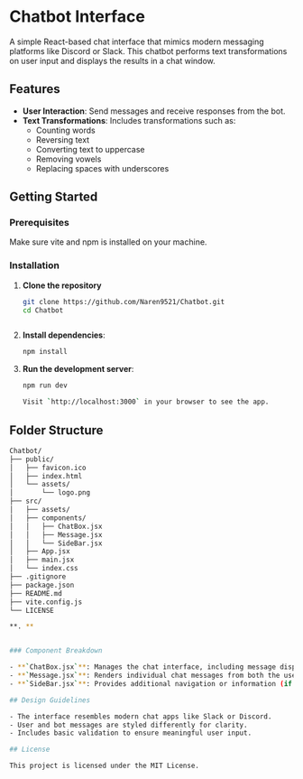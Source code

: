 # Chatbot Interface

A simple React-based chat interface that mimics modern messaging platforms like Discord or Slack. This chatbot performs text transformations on user input and displays the results in a chat window.

## Features

- **User Interaction**: Send messages and receive responses from the bot.
- **Text Transformations**: Includes transformations such as:
  - Counting words
  - Reversing text
  - Converting text to uppercase
  - Removing vowels
  - Replacing spaces with underscores

## Getting Started

### Prerequisites

Make sure vite and npm is installed on your machine.

### Installation

1. **Clone the repository**

   ```bash
   git clone https://github.com/Naren9521/Chatbot.git
   cd Chatbot



2. **Install dependencies**:
   ```bash
   npm install

4. **Run the development server**:
   ```bash
   npm run dev
   
   Visit `http://localhost:3000` in your browser to see the app.

## Folder Structure 
  ```bash
 Chatbot/
├── public/
│   ├── favicon.ico
│   ├── index.html
│   └── assets/
│       └── logo.png
├── src/
│   ├── assets/
│   ├── components/
│   │   ├── ChatBox.jsx
│   │   ├── Message.jsx
│   │   └── SideBar.jsx
│   ├── App.jsx
│   ├── main.jsx
│   └── index.css
├── .gitignore
├── package.json
├── README.md
├── vite.config.js
└── LICENSE

**. **


### Component Breakdown

- **`ChatBox.jsx`**: Manages the chat interface, including message display and user input.
- **`Message.jsx`**: Renders individual chat messages from both the user and the bot.
- **`SideBar.jsx`**: Provides additional navigation or information (if applicable).

## Design Guidelines

- The interface resembles modern chat apps like Slack or Discord.
- User and bot messages are styled differently for clarity.
- Includes basic validation to ensure meaningful user input.

## License

This project is licensed under the MIT License.
